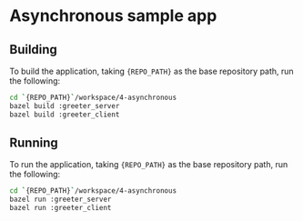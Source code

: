 # Asynchronous sample app

## Building
To build the application, taking `{REPO_PATH}` as the base repository path, run the following:

```bash
cd `{REPO_PATH}`/workspace/4-asynchronous
bazel build :greeter_server
bazel build :greeter_client
```

## Running
To run the application, taking `{REPO_PATH}` as the base repository path, run the following:

```bash
cd `{REPO_PATH}`/workspace/4-asynchronous
bazel run :greeter_server
bazel run :greeter_client
```
